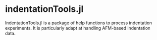 # indentationTools.jl

IndentationTools.jl is a package of help functions to process indentation experiments. It is particularly adapt at handling AFM-based indentation data.

